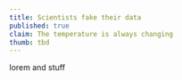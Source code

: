 ```yaml
---
title: Scientists fake their data
published: true
claim: The temperature is always changing
thumb: tbd
---
```

lorem and stuff

